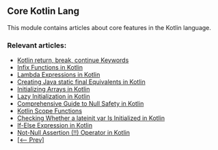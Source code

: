 ## Core Kotlin Lang

This module contains articles about core features in the Kotlin language.

### Relevant articles:
- [Kotlin return, break, continue Keywords](https://www.baeldung.com/kotlin-return-break-continue)
- [Infix Functions in Kotlin](https://www.baeldung.com/kotlin-infix-functions)
- [Lambda Expressions in Kotlin](https://www.baeldung.com/kotlin-lambda-expressions)
- [Creating Java static final Equivalents in Kotlin](https://www.baeldung.com/kotlin-java-static-final)
- [Initializing Arrays in Kotlin](https://www.baeldung.com/kotlin-initialize-array)
- [Lazy Initialization in Kotlin](https://www.baeldung.com/kotlin-lazy-initialization)
- [Comprehensive Guide to Null Safety in Kotlin](https://www.baeldung.com/kotlin-null-safety)
- [Kotlin Scope Functions](https://www.baeldung.com/kotlin-scope-functions)
- [Checking Whether a lateinit var Is Initialized in Kotlin](https://www.baeldung.com/kotlin/checking-lateinit)
- [If-Else Expression in Kotlin](https://www.baeldung.com/kotlin/if-else-expression)
- [Not-Null Assertion (!!) Operator in Kotlin](https://www.baeldung.com/kotlin/not-null-assertion)
- [[<-- Prev]](/core-kotlin-modules/core-kotlin-lang)
